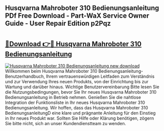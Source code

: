 ## Husqvarna Mahroboter 310 Bedienungsanleitung PDf Free Download - Part-WaX Service Owner Guide - User Repair Edition p2Pqz

# <h2><a href="http://df5v47.blite.top/?on=Husqvarna+Mahroboter+310+Bedienungsanleitung">🔗Download 👉🔴 Husqvarna Mahroboter 310 Bedienungsanleitung</a></h2>

[![Husqvarna Mahroboter 310 Bedienungsanleitung new download](https://i.imgur.com/lujVjoI.png)](http://df5v47.blite.top/?on=Husqvarna+Mahroboter+310+Bedienungsanleitung)
Willkommen beim Husqvarna Mahroboter 310 Bedienungsanleitung-Benutzerhandbuch, Ihrem vertrauenswürdigen Leitfaden zum Verständnis und zur Verwendung Ihres neuen Produkts, von der Einrichtung bis zur Wartung und darüber hinaus. Wichtige Benutzervereinbarung Bitte lesen Sie die Nutzungsbedingungen, bevor Sie Ihr neues Husqvarna Mahroboter 310 Bedienungsanleitung in Betrieb nehmen. Genießen Sie die nahtlose Integration der Funktionsliste in Ihr neues Husqvarna Mahroboter 310 Bedienungsanleitung. Wir hoffen, dass das Husqvarna Mahroboter 310 BedienungsanleitungD eine klare und prägnante Anleitung für den Einstieg in Ihr neues Produkt war. Sollten Sie Hilfe oder Klärung benötigen, zögern Sie bitte nicht, sich an unser Kundendienstteam zu wenden.
